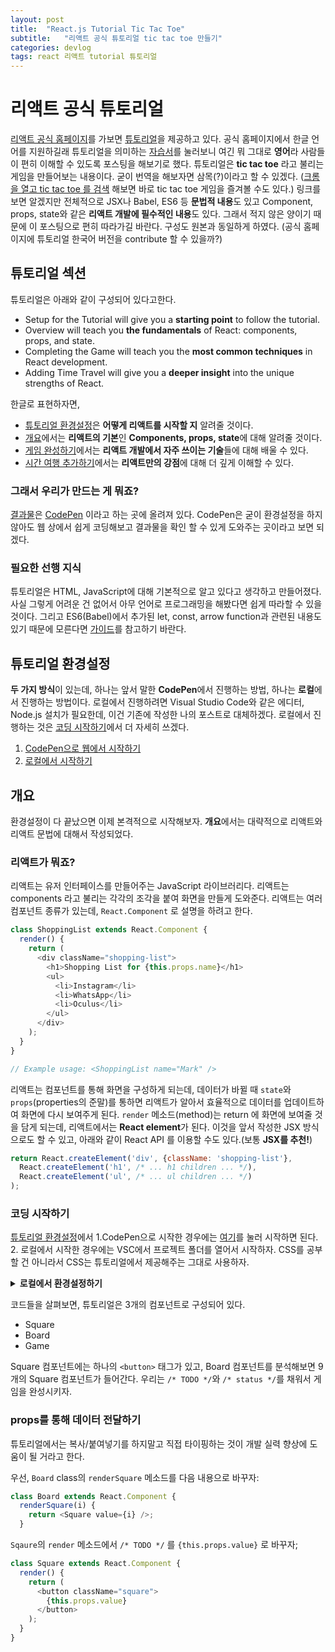```yaml
---
layout: post
title:  "React.js Tutorial Tic Tac Toe"
subtitle:   "리액트 공식 튜토리얼 tic tac toe 만들기"
categories: devlog
tags: react 리액트 tutorial 튜토리얼 
---
```


# 리액트 공식 튜토리얼

[리액트 공식 홈페이지](https://reactjs.org/)를 가보면 [튜토리얼](https://reactjs.org/tutorial/tutorial.html)을 제공하고 있다.
공식 홈페이지에서 한글 언어를 지원하길래 튜토리얼을 의미하는 [자습서](https://ko.reactjs.org/tutorial/tutorial.html)를 눌러보니
여긴 뭐 그대로 **영어**라 사람들이 편히 이해할 수 있도록 포스팅을 해보기로 했다.
튜토리얼은 **tic tac toe** 라고 불리는 게임을 만들어보는 내용이다. 굳이 번역을 해보자면 삼목(?)이라고 할 수 있겠다.
([크롬을 열고 tic tac toe 를 검색](https://www.google.com/search?ei=uS6TXPCcBIyi8AXcgpUQ&q=tic+tac+toe&oq=tic+tac+toe&gs_l=psy-ab.3..0i71l8.0.0..264664...0.0..0.0.0.......0......gws-wiz.W1qDJBD2_p8)
해보면 바로 tic tac toe 게임을 즐겨볼 수도 있다.)
링크를 보면 알겠지만 전체적으로 JSX나 Babel, ES6 등 **문법적 내용**도 있고 Component, props, state와 같은 **리액트 개발에 필수적인 내용**도 있다.
그래서 적지 않은 양이기 때문에 이 포스팅으로 편히 따라가길 바란다. 구성도 원본과 동일하게 하였다.
(공식 홈페이지에 튜토리얼 한국어 버전을 contribute 할 수 있을까?)

## 튜토리얼 섹션

튜토리얼은 아래와 같이 구성되어 있다고한다.

- Setup for the Tutorial will give you a **starting point** to follow the tutorial.
- Overview will teach you **the fundamentals** of React: components, props, and state.
- Completing the Game will teach you the **most common techniques** in React development.
- Adding Time Travel will give you a **deeper insight** into the unique strengths of React.

한글로 표현하자면,

- [튜토리얼 환경설정](##-튜토리얼-환경설정)은 **어떻게 리액트를 시작할 지** 알려줄 것이다.
- [개요](##-개요)에서는 **리액트의 기본**인 **Components, props, state**에 대해 알려줄 것이다.
- [게임 완성하기]()에서는 **리액트 개발에서 자주 쓰이는 기술**들에 대해 배울 수 있다.
- [시간 여행 추가하기]()에서는 **리액트만의 강점**에 대해 더 깊게 이해할 수 있다.

### 그래서 우리가 만드는 게 뭐죠?

[결과물](https://codepen.io/gaearon/pen/gWWZgR?editors=0010)은 [CodePen](https://codepen.io/) 이라고 하는 곳에 올려져 있다.
CodePen은 굳이 환경설정을 하지 않아도 웹 상에서 쉽게 코딩해보고 결과물을 확인 할 수 있게 도와주는 곳이라고 보면 되겠다.

### 필요한 선행 지식

튜토리얼은 HTML, JavaScript에 대해 기본적으로 알고 있다고 생각하고 만들어졌다.
사실 그렇게 어려운 건 없어서 아무 언어로 프로그래밍을 해봤다면 쉽게 따라할 수 있을 것이다.
그리고 ES6(Babel)에서 추가된 let, const, arrow function과 관련된 내용도 있기 때문에 모른다면 
[가이드](https://developer.mozilla.org/en-US/docs/Web/JavaScript/A_re-introduction_to_JavaScript)를 참고하기 바란다.

## 튜토리얼 환경설정

**두 가지 방식**이 있는데, 하나는 앞서 말한 **CodePen**에서 진행하는 방법, 하나는 **로컬**에서 진행하는 방법이다.
로컬에서 진행하려면 Visual Studio Code와 같은 에디터, Node.js 설치가 필요한데, 이건 기존에 작성한 나의 포스트로 대체하겠다.
로컬에서 진행하는 것은 [코딩 시작하기](###-코딩-시작하기)에서 더 자세히 쓰겠다.

  1. [CodePen으로 웹에서 시작하기](https://codepen.io/gaearon/pen/oWWQNa?editors=0010)
  2. [로컬에서 시작하기](https://jmhmunhwan.github.io/devlog/2019/02/26/React-Dev-Env/)
  
## 개요

환경설정이 다 끝났으면 이제 본격적으로 시작해보자. **개요**에서는 대략적으로 리액트와 리액트 문법에 대해서 작성되었다.

### 리액트가 뭐죠?

리액트는 유저 인터페이스를 만들어주는 JavaScript 라이브러리다. 리액트는 components 라고 불리는 각각의 조각을 붙여 화면을 만들게 도와준다.
리액트는 여러 컴포넌트 종류가 있는데, `React.Component` 로 설명을 하려고 한다.

```javascript
class ShoppingList extends React.Component {
  render() {
    return (
      <div className="shopping-list">
        <h1>Shopping List for {this.props.name}</h1>
        <ul>
          <li>Instagram</li>
          <li>WhatsApp</li>
          <li>Oculus</li>
        </ul>
      </div>
    );
  }
}

// Example usage: <ShoppingList name="Mark" />
```

리액트는 컴포넌트를 통해 화면을 구성하게 되는데, 데이터가 바뀔 때 `state`와 `props`(properties의 준말)를 통하면
리액트가 알아서 효율적으로 데이터를 업데이트하여 화면에 다시 보여주게 된다.
`render` 메소드(method)는 return 에 화면에 보여줄 것을 담게 되는데, 리액트에서는 **React element**가 된다.
이것을 앞서 작성한 JSX 방식으로도 할 수 있고, 아래와 같이 React API 를 이용할 수도 있다.(보통 **JSX를 추천!**)

```javascript
return React.createElement('div', {className: 'shopping-list'},
  React.createElement('h1', /* ... h1 children ... */),
  React.createElement('ul', /* ... ul children ... */)
);
```

### 코딩 시작하기

[튜토리얼 환경설정](##-튜토리얼-환경설정)에서 1.CodePen으로 시작한 경우에는 
[여기](https://codepen.io/gaearon/pen/oWWQNa?editors=0010)를 눌러 시작하면 된다.
2. 로컬에서 시작한 경우에는 VSC에서 프로젝트 폴더를 열어서 시작하자.
CSS를 공부할 건 아니라서 CSS는 튜토리얼에서 제공해주는 그대로 사용하자.

<details>

<summary><b>로컬에서 환경설정하기</b></summary>


1. [Node.js 최신버전 설치](https://nodejs.org/en/)
2. 프로젝트 폴더를 구성할 위치에서 아래 명령어 실행

```bash
npx create-react-app my-app
```

3.  `src/` 폴더 아래에 있는 파일들 전체 삭제(src 폴더 자체는 남겨두자). 아래 명령어를 순서대로 실행해도 된다.

```bash
cd my-app
cd src

# Mac / Linux:
rm -f *

# Windows:
del *

# 프로젝트 폴더로 복귀
cd ..
```

4. [CSS code](https://codepen.io/gaearon/pen/oWWQNa?editors=0100)를 복사해서 `src/index.css` 에 저장

5. [JS code](https://codepen.io/gaearon/pen/oWWQNa?editors=0010)를 복사해서 `src/index.js` 에 저장

6. `src/index.js`에 아래의 3줄 추가하기:

```js
import React from 'react';
import ReactDOM from 'react-dom';
import './index.css';
```

그러면 프로젝트 폴더에서 `npm start` 명령을 통해 실행이 가능하다. 실행 후, `http://localhost:3000` 에서 3x3의 사각형들이 보이면 끝.

![완료 화면](https://ko.reactjs.org/static/tictac-empty-1566a4f8490d6b4b1ed36cd2c11fe4b6-a9336.png)

</details>

코드들을 살펴보면, 튜토리얼은 3개의 컴포넌트로 구성되어 있다.

- Square
- Board
- Game

Square 컴포넌트에는 하나의 `<button>` 태그가 있고, Board 컴포넌트를 분석해보면 9개의 Square 컴포넌트가 들어간다.
우리는 `/* TODO */`와 `/* status */`를 채워서 게임을 완성시키자.

### props를 통해 데이터 전달하기

튜토리얼에서는 복사/붙여넣기를 하지말고 직접 타이핑하는 것이 개발 실력 향상에 도움이 될 거라고 한다.

우선, `Board` class의 `renderSquare` 메소드를 다음 내용으로 바꾸자:

```javascript
class Board extends React.Component {
  renderSquare(i) {
    return <Square value={i} />;
  }
```

`Sqaure`의 `render` 메소드에서 `/* TODO */` 를 `{this.props.value}` 로 바꾸자;

```javascript
class Square extends React.Component {
  render() {
    return (
      <button className="square">
        {this.props.value}
      </button>
    );
  }
}
```

